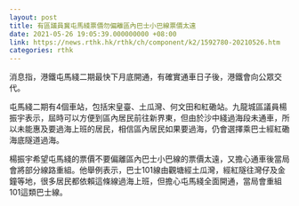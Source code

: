 ```yaml
---
layout: post
title: 有區議員冀屯馬綫票價勿偏離區內巴士小巴線票價太遠
date: 2021-05-26 19:05:39.000000000 +08:00
link: https://news.rthk.hk/rthk/ch/component/k2/1592780-20210526.htm
categories: rthk
---
```


消息指，港鐵屯馬綫二期最快下月底開通，有確實通車日子後，港鐵會向公眾交代。

屯馬綫二期有4個車站，包括宋皇臺、土瓜灣、何文田和紅磡站。九龍城區議員楊振宇表示，屆時可以方便到區內居民前往新界東，但由於沙中綫過海段未通車，所以未能惠及要過海上班的居民，相信區內居民如果要過海，仍會選擇乘巴士經紅磡海底隧道過海。

楊振宇希望屯馬綫的票價不要偏離區內巴士小巴線的票價太遠，又擔心通車後當局會將部分線路重組。他舉例表示，巴士101線由觀塘經土瓜灣，經紅隧往灣仔及金鐘等地，很多居民都依賴這條線過海上班，但擔心屯馬綫全面開通，當局會重組101這類巴士線。
